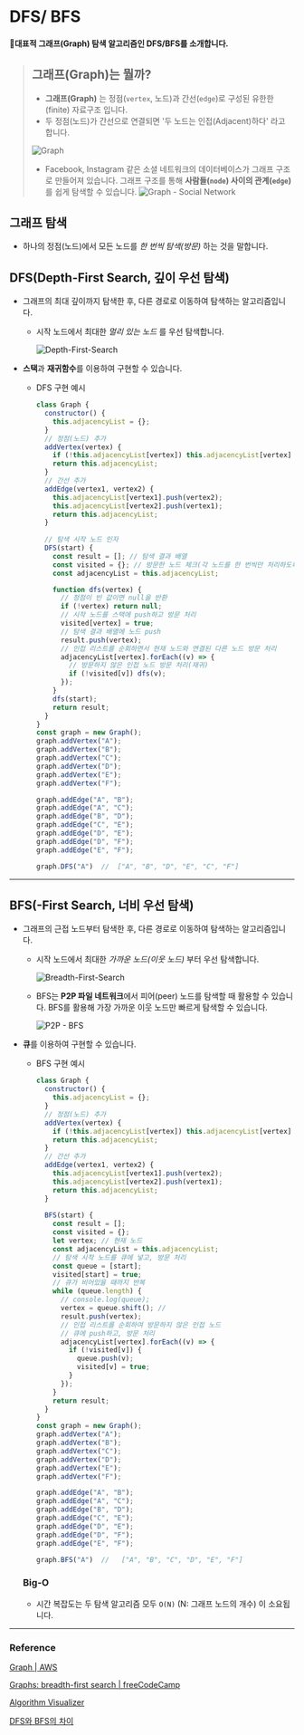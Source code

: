 # DFS/ BFS

#### 🔑대표적 그래프(Graph) 탐색 알고리즘인 DFS/BFS를 소개합니다.

> ## 그래프(Graph)는 뭘까?
> * **그래프(Graph)** 는 정점(`vertex`, 노드)과 간선(`edge`)로 구성된 유한한(finite) 자료구조 입니다.
> * 두 정점(노드)가 간선으로 연결되면 '두 노드는 인접(Adjacent)하다' 라고 합니다.
> 
> ![Graph](./Algorithm_Image/Graph.png)
> 
> * Facebook, Instagram 같은 소셜 네트워크의 데이터베이스가 그래프 구조로 만들어져 있습니다. 그래프 구조를 통해 **사람들(`node`) 사이의 관계(`edge`)** 를 쉽게 탐색할 수 있습니다.
> ![Graph - Social Network](./Algorithm_Image/Graph_social-network.png)

## 그래프 탐색
* 하나의 정점(노드)에서 모든 노드를 *한 번씩 탐색(방문)* 하는 것을 말합니다.

## DFS(Depth-First Search, 깊이 우선 탐색)

* 그래프의 최대 깊이까지 탐색한 후, 다른 경로로 이동하여 탐색하는 알고리즘입니다.
  * 시작 노드에서 최대한 *멀리 있는 노드* 를 우선 탐색합니다.

    ![Depth-First-Search](./Algorithm_Image/DFS.gif)

* **스택**과 **재귀함수**를 이용하여 구현할 수 있습니다.

  * DFS 구현 예시
    ```js
    class Graph {
      constructor() {
        this.adjacencyList = {};
      }
      // 정점(노드) 추가
      addVertex(vertex) {
        if (!this.adjacencyList[vertex]) this.adjacencyList[vertex] = [];
        return this.adjacencyList;
      }
      // 간선 추가
      addEdge(vertex1, vertex2) {
        this.adjacencyList[vertex1].push(vertex2);
        this.adjacencyList[vertex2].push(vertex1);
        return this.adjacencyList;
      }
      
      // 탐색 시작 노드 인자
      DFS(start) {
        const result = []; // 탐색 결과 배열
        const visited = {}; // 방문한 노드 체크(각 노드를 한 번씩만 처리하도록)
        const adjacencyList = this.adjacencyList;

        function dfs(vertex) {
          // 정점이 빈 값이면 null을 반환
          if (!vertex) return null;
          // 시작 노드를 스택에 push하고 방문 처리
          visited[vertex] = true;
          // 탐색 결과 배열에 노드 push
          result.push(vertex);
          // 인접 리스트를 순회하면서 현재 노드와 연결된 다른 노드 방문 처리
          adjacencyList[vertex].forEach((v) => {
            // 방문하지 않은 인접 노드 방문 처리(재귀)
            if (!visited[v]) dfs(v);
          });
        }
        dfs(start);
        return result;
      }
    }
    const graph = new Graph();
    graph.addVertex("A");
    graph.addVertex("B");
    graph.addVertex("C");
    graph.addVertex("D");
    graph.addVertex("E");
    graph.addVertex("F");

    graph.addEdge("A", "B");
    graph.addEdge("A", "C");
    graph.addEdge("B", "D");
    graph.addEdge("C", "E");
    graph.addEdge("D", "E");
    graph.addEdge("D", "F");
    graph.addEdge("E", "F");

    graph.DFS("A")  //  ["A", "B", "D", "E", "C", "F"]
    ```

***

## BFS(-First Search, 너비 우선 탐색)

* 그래프의 근접 노드부터 탐색한 후, 다른 경로로 이동하여 탐색하는 알고리즘입니다.
  * 시작 노드에서 최대한 *가까운 노드(이웃 노드)* 부터 우선 탐색합니다.

    ![Breadth-First-Search](./Algorithm_Image/BFS.gif)

  * BFS는 **P2P 파일 네트워크**에서 피어(peer) 노드를 탐색할 때 활용할 수 있습니다. BFS를 활용해 가장 가까운 이웃 노드만 빠르게 탐색할 수 있습니다.

    ![P2P - BFS](./Algorithm_Image/p2p.png)

* **큐**를 이용하여 구현할 수 있습니다.

  * BFS 구현 예시

    ```js
    class Graph {
      constructor() {
        this.adjacencyList = {};
      }
      // 정점(노드) 추가
      addVertex(vertex) {
        if (!this.adjacencyList[vertex]) this.adjacencyList[vertex] = [];
        return this.adjacencyList;
      }
      // 간선 추가
      addEdge(vertex1, vertex2) {
        this.adjacencyList[vertex1].push(vertex2);
        this.adjacencyList[vertex2].push(vertex1);
        return this.adjacencyList;
      }
      
      BFS(start) {
        const result = [];
        const visited = {};
        let vertex; // 현재 노드
        const adjacencyList = this.adjacencyList;
        // 탐색 시작 노드를 큐에 넣고, 방문 처리
        const queue = [start];
        visited[start] = true;
        // 큐가 비어있을 때까지 반복
        while (queue.length) {
          // console.log(queue);
          vertex = queue.shift(); // 
          result.push(vertex);
          // 인접 리스트를 순회하여 방문하지 않은 인접 노드
          // 큐에 push하고, 방문 처리
          adjacencyList[vertex].forEach((v) => {
            if (!visited[v]) {
              queue.push(v); 
              visited[v] = true;
            }
          });
        }
        return result;
      }
    }
    const graph = new Graph();
    graph.addVertex("A");
    graph.addVertex("B");
    graph.addVertex("C");
    graph.addVertex("D");
    graph.addVertex("E");
    graph.addVertex("F");

    graph.addEdge("A", "B");
    graph.addEdge("A", "C");
    graph.addEdge("B", "D");
    graph.addEdge("C", "E");
    graph.addEdge("D", "E");
    graph.addEdge("D", "F");
    graph.addEdge("E", "F");

    graph.BFS("A")  //   ["A", "B", "C", "D", "E", "F"]
    ```

  ### Big-O

    * 시간 복잡도는 두 탐색 알고리즘 모두 `O(N)` (N: 그래프 노드의 개수) 이 소요됩니다. 

***

### Reference

[Graph | AWS](https://aws.amazon.com/ko/nosql/graph/)

[Graphs: breadth-first search | freeCodeCamp](https://www.youtube.com/watch?v=wu0ckYkltus)

[Algorithm Visualizer](https://algorithm-visualizer.org/brute-force/depth-first-search)

[DFS와 BFS의 차이](https://www.guru99.com/difference-between-bfs-and-dfs.html)